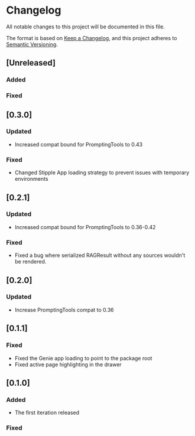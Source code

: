 # Changelog
All notable changes to this project will be documented in this file.

The format is based on [Keep a Changelog](https://keepachangelog.com/en/1.0.0/),
and this project adheres to [Semantic Versioning](https://semver.org/spec/v2.0.0.html).

## [Unreleased]

### Added

### Fixed

## [0.3.0]

### Updated
- Increased compat bound for PromptingTools to 0.43

### Fixed
- Changed Stipple App loading strategy to prevent issues with temporary environments

## [0.2.1]

### Updated
- Increased compat bound for PromptingTools to 0.36-0.42

### Fixed
- Fixed a bug where serialized RAGResult without any sources wouldn't be rendered.

## [0.2.0]

### Updated
- Increase PromptingTools compat to 0.36

## [0.1.1]

### Fixed
- Fixed the Genie app loading to point to the package root
- Fixed active page highlighting in the drawer

## [0.1.0]

### Added
- The first iteration released

### Fixed